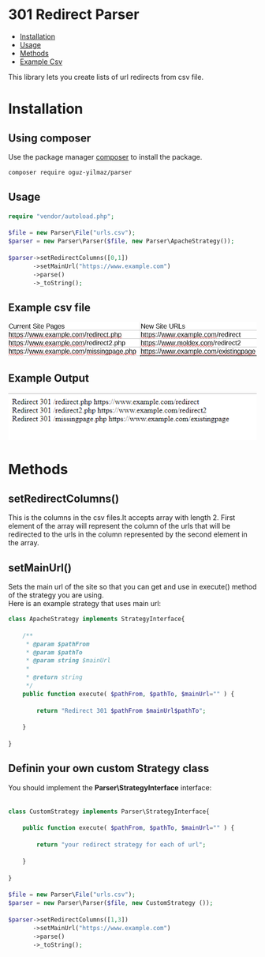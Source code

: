 # 301 Redirect Parser

* [Installation](#installation) 
* [Usage](#usage) 
* [Methods](#methods) 
* [Example Csv](#example-csv)
 
This library lets you create lists of url redirects from csv file.

# Installation

## Using composer 

Use the package manager [composer](https://getcomposer.org/) to install the package.

```bash
composer require oguz-yilmaz/parser
```

## Usage

```php
require "vendor/autoload.php";

$file = new Parser\File("urls.csv");
$parser = new Parser\Parser($file, new Parser\ApacheStrategy());

$parser->setRedirectColumns([0,1])
	   ->setMainUrl("https://www.example.com")
	   ->parse()
	   ->_toString();
```
## Example csv file  
![Example csv file that you load with File object](img/example-csv.PNG)  

## Example Output  
![Example OUTPUT](./img/example-output.PNG) 

# Methods

## setRedirectColumns()
This is the columns in the csv files.It accepts array with length 2. First element of the array will represent the column of the urls that will be redirected to the urls in the column represented by the second element in the array.

## setMainUrl()
Sets the main url of the site so that you can get and use in execute() method of the strategy you are using.  
Here is an example strategy that uses main url:
```php
class ApacheStrategy implements StrategyInterface{

	/**
	 * @param $pathFrom
	 * @param $pathTo
	 * @param string $mainUrl
	 *
	 * @return string
	 */
	public function execute( $pathFrom, $pathTo, $mainUrl="" ) {

		return "Redirect 301 $pathFrom $mainUrl$pathTo";

	}

}

```
## Definin your own custom Strategy class
You should implement the __Parser\StrategyInterface__ interface:

```php

class CustomStrategy implements Parser\StrategyInterface{

	public function execute( $pathFrom, $pathTo, $mainUrl="" ) {

		return "your redirect strategy for each of url";

	}

}

$file = new Parser\File("urls.csv");
$parser = new Parser\Parser($file, new CustomStrategy ());

$parser->setRedirectColumns([1,3])
       ->setMainUrl("https://www.example.com")
       ->parse()
       ->_toString();
```



